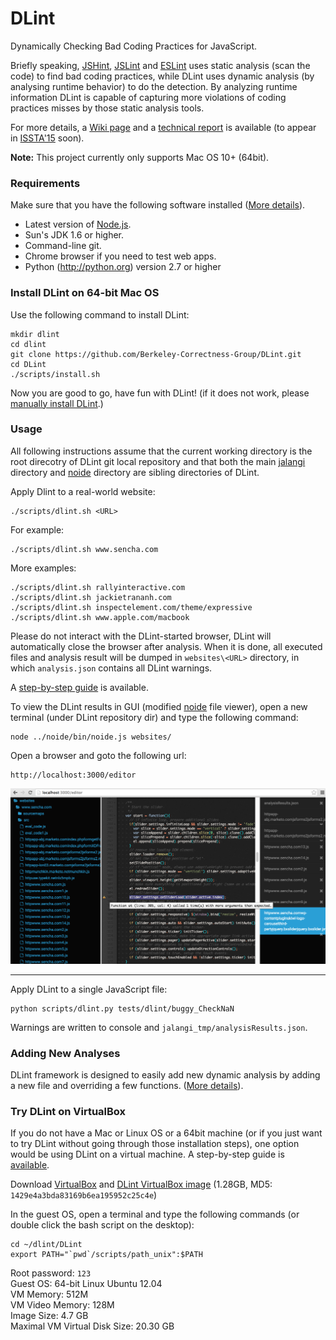 # DLint

Dynamically Checking Bad Coding Practices for JavaScript.   

Briefly speaking, [JSHint](http://jshint.com/), [JSLint](http://www.jslint.com/) and [ESLint](http://eslint.org/) uses static analysis (scan the code) to find bad coding practices, while DLint uses dynamic analysis (by analysing runtime behavior) to do the detection. By analyzing runtime information DLint is capable of capturing more violations of coding practices misses by those static analysis tools.

For more details, a [Wiki page](https://github.com/Berkeley-Correctness-Group/DLint/wiki) and a [technical report](http://www.eecs.berkeley.edu/Pubs/TechRpts/2015/EECS-2015-5.pdf) is available (to appear in [ISSTA'15](http://issta2015.cs.uoregon.edu/) soon).

**Note:** This project currently only supports Mac OS 10+ (64bit).

### Requirements
Make sure that you have the following software installed ([More details](https://github.com/Berkeley-Correctness-Group/DLint/wiki/Install-DLint-Manually#requirements)).

  * Latest version of [Node.js](http://nodejs.org/).
  * Sun's JDK 1.6 or higher.
  * Command-line git.  
  * Chrome browser if you need to test web apps.
  * Python (http://python.org) version 2.7 or higher

<!--- 
  * libgmp (http://gmplib.org/) is required by cvc3.  Concolic testing uses cvc3 and automaton.jar for constraint solving. The installation script checks if cvc3 and automaton.jar are installed properly.
-->

### Install DLint on 64-bit Mac OS

Use the following command to install DLint:
```
mkdir dlint
cd dlint
git clone https://github.com/Berkeley-Correctness-Group/DLint.git
cd DLint
./scripts/install.sh
```

Now you are good to go, have fun with DLint!
(if it does not work, please [manually install DLint](https://github.com/Berkeley-Correctness-Group/DLint/wiki/Install-DLint-Manually).)

### Usage

<!---  
Everytime when you open a new cmd window, go to DLint dir first, then (always
remember to) set the path:
```
export PATH="`pwd`/scripts/path_unix":$PATH
```
-->

All following instructions assume that the current working directory is the root direcotry of DLint git local repository and that both the main [jalangi](http://github.com/SRA-SiliconValley/jalangi) directory and [noide](https://github.com/JacksonGL/noide) directory are sibling directories of DLint.

Apply Dlint to a real-world website:
```
./scripts/dlint.sh <URL>
```
For example:
```
./scripts/dlint.sh www.sencha.com
```

More examples:
```
./scripts/dlint.sh rallyinteractive.com
./scripts/dlint.sh jackietrananh.com
./scripts/dlint.sh inspectelement.com/theme/expressive
./scripts/dlint.sh www.apple.com/macbook
```
Please do not interact with the DLint-started browser, DLint will automatically close the browser after analysis. When it is done, all executed files and analysis result will be dumped in ```websites\<URL>``` directory, in which ```analysis.json``` contains all DLint warnings.

A [step-by-step guide](https://github.com/Berkeley-Correctness-Group/DLint/wiki/Try-DLint-on-a-Virtual-Machine#step-3-use-dlint-in-the-vm) is available.


To view the DLint results in GUI (modified [noide](https://github.com/davidjamesstone/noide) file viewer), open a new terminal (under DLint repository dir) and type the following command:
```
node ../noide/bin/noide.js websites/
```
Open a browser and goto the following url:
```
http://localhost:3000/editor
```

![](https://raw.githubusercontent.com/Berkeley-Correctness-Group/DLint/master/doc/image/view_warning.PNG)

---


Apply DLint to a single JavaScript file:
```
python scripts/dlint.py tests/dlint/buggy_CheckNaN
```
Warnings are written to console and ```jalangi_tmp/analysisResults.json```.

### Adding New Analyses
DLint framework is designed to easily add new dynamic analysis by
adding a new file and overriding a few functions. ([More details](https://github.com/Berkeley-Correctness-Group/DLint/wiki/DLint-Developer-Guide)).


### Try DLint on VirtualBox

If you do not have a Mac or Linux OS or a 64bit machine (or if you just want to try DLint without going through those installation steps), one option would be using DLint on a virtual machine. A step-by-step guide is [available](https://github.com/Berkeley-Correctness-Group/DLint/wiki/Try-DLint-on-a-Virtual-Machine).

Download [VirtualBox](https://www.VirtualBox.org/) and [DLint VirtualBox image](https://berkeley.box.com/s/m6eys03sihdfm030hqdhaqy05smgjpcb) (1.28GB, MD5: ```1429e4a3bda83169b6ea195952c25c4e```)

In the guest OS, open a terminal and type the following commands (or double click the bash script on the desktop):

```
cd ~/dlint/DLint
export PATH="`pwd`/scripts/path_unix":$PATH
```
Root password: ```123```  
Guest OS: 64-bit Linux Ubuntu 12.04  
VM Memory: 512M  
VM Video Memory: 128M  
Image Size: 4.7 GB  
Maximal VM Virtual Disk Size: 20.30 GB  

